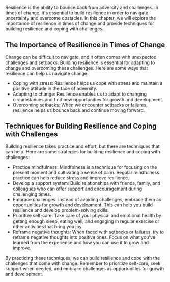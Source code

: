 
Resilience is the ability to bounce back from adversity and challenges. In times of change, it's essential to build resilience in order to navigate uncertainty and overcome obstacles. In this chapter, we will explore the importance of resilience in times of change and provide techniques for building resilience and coping with challenges.

The Importance of Resilience in Times of Change
-----------------------------------------------

Change can be difficult to navigate, and it often comes with unexpected challenges and setbacks. Building resilience is essential for adapting to change and overcoming these challenges. Here are some ways that resilience can help us navigate change:

* Coping with stress: Resilience helps us cope with stress and maintain a positive attitude in the face of adversity.
* Adapting to change: Resilience enables us to adapt to changing circumstances and find new opportunities for growth and development.
* Overcoming setbacks: When we encounter setbacks or failures, resilience helps us bounce back and continue moving forward.

Techniques for Building Resilience and Coping with Challenges
-------------------------------------------------------------

Building resilience takes practice and effort, but there are techniques that can help. Here are some strategies for building resilience and coping with challenges:

* Practice mindfulness: Mindfulness is a technique for focusing on the present moment and cultivating a sense of calm. Regular mindfulness practice can help reduce stress and improve resilience.
* Develop a support system: Build relationships with friends, family, and colleagues who can offer support and encouragement during challenging times.
* Embrace challenges: Instead of avoiding challenges, embrace them as opportunities for growth and development. This can help you build resilience and develop problem-solving skills.
* Prioritize self-care: Take care of your physical and emotional health by getting enough sleep, eating well, and engaging in regular exercise or other activities that bring you joy.
* Reframe negative thoughts: When faced with setbacks or failures, try to reframe negative thoughts into positive ones. Focus on what you've learned from the experience and how you can use it to grow and improve.

By practicing these techniques, we can build resilience and cope with the challenges that come with change. Remember to prioritize self-care, seek support when needed, and embrace challenges as opportunities for growth and development.
